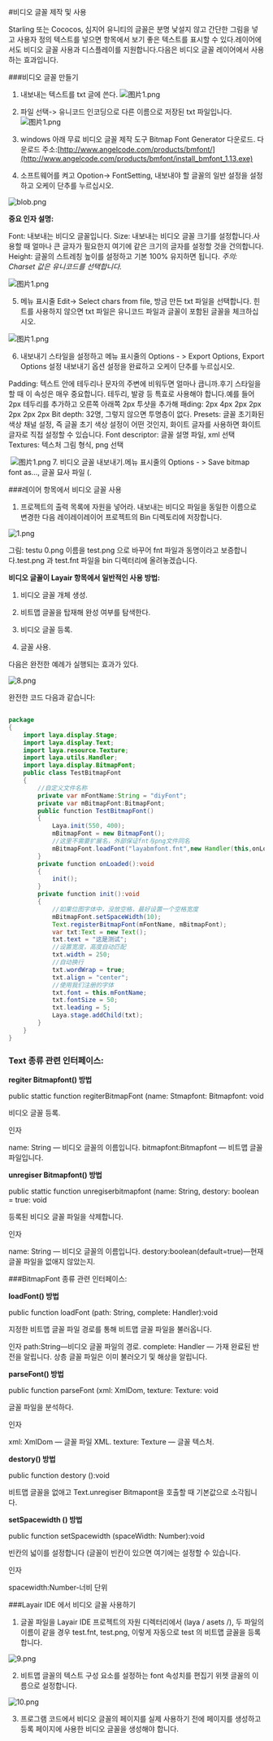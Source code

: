 #비디오 글꼴 제작 및 사용



Starling 또는 Cococos, 심지어 유니티의 글꼴은 분명 낯설지 않고 간단한 그림을 넣고 사용자 정의 텍스트를 넣으면 항목에서 보기 좋은 텍스트를 표시할 수 있다.레이어에서도 비디오 글꼴 사용과 디스플레이를 지원합니다.다음은 비디오 글꼴 레이어에서 사용하는 효과입니다.



 



###비디오 글꼴 만들기

1. 내보내는 텍스트를 txt 글에 쓴다.
​![图片1.png](http://ldc.layabox.com/uploadfile/image/20160518/1463538920512897.png)

2. 파일 선택-> 유니코드 인코딩으로 다른 이름으로 저장된 txt 파일입니다.
​![图片1.png](http://ldc.layabox.com/uploadfile/image/20160518/1463538942170528.png)

3. windows 아래 무료 비디오 글꼴 제작 도구 Bitmap Font Generator 다운로드.
다운로드 주소:[http://www.angelcode.com/products/bmfont/](http://www.angelcode.com/products/bmfont/install_bmfont_1.13.exe)

4. 소프트웨어를 켜고 Opotion-> FontSetting, 내보내야 할 글꼴의 일반 설정을 설정하고 오케이 단추를 누르십시오.

![blob.png](http://ldc.layabox.com/uploadfile/image/20170104/1483527761311236.png)        

**중요 인자 설명:**

Font: 내보내는 비디오 글꼴입니다.
Size: 내보내는 비디오 글꼴 크기를 설정합니다.사용할 때 얼마나 큰 글자가 필요한지 여기에 같은 크기의 글자를 설정할 것을 건의합니다.
Height: 글꼴의 스트레칭 높이를 설정하고 기본 100% 유지하면 됩니다.
​*주의: Charset 값은 유니코드를 선택합니다.*

​![图片1.png](http://ldc.layabox.com/uploadfile/image/20160518/1463538956945255.png)

5. 메뉴 표시줄 Edit-> Select chars from file, 방금 만든 txt 파일을 선택합니다. 힌트를 사용하지 않으면 txt 파일은 유니코드 파일과 글꼴이 포함된 글꼴을 체크하십시오.

​![图片1.png](http://ldc.layabox.com/uploadfile/image/20160518/1463538965101975.png)

6. 내보내기 스타일을 설정하고 메뉴 표시줄의 Options - > Export Options, Export Options 설정 내보내기 옵션 설정을 완료하고 오케이 단추를 누르십시오.

Padding: 텍스트 안에 테두리나 문자의 주변에 비워두면 얼마나 큽니까.후기 스타일을 할 때 이 속성은 매우 중요합니다. 테두리, 발광 등 특효로 사용해야 합니다.예를 들어 2px 테두리를 추가하고 오른쪽 아래쪽 2px 투샷을 추가해 패ding: 2px 4px 2px 2px 2px 2px 2px
Bit depth: 32명, 그렇지 않으면 투명층이 없다.
Presets: 글꼴 초기화된 색상 채널 설정, 즉 글꼴 초기 색상 설정이 어떤 것인지, 화이트 글자를 사용하면 화이트 글자로 직접 설정할 수 있습니다.
Font descriptor: 글꼴 설명 파일, xml 선택
Textures: 텍스처 그림 형식, png 선택



​        ![图片1.png](http://ldc.layabox.com/uploadfile/image/20160518/1463538975736762.png)
7. 비디오 글꼴 내보내기.메뉴 표시줄의 Options - > Save bitmap font as..., 글꼴 묘사 파일 (.



 



###레이어 항목에서 비디오 글꼴 사용

1. 프로젝트의 출력 목록에 자원을 넣어라.
내보내는 비디오 파일을 동일한 이름으로 변경한 다음 레이레이레이어 프로젝트의 Bin 디렉토리에 저장합니다.

​![1.png](http://ldc.layabox.com/uploadfile/image/20160627/1467013751154102.png)

그림: testu 0.png 이름을 test.png 으로 바꾸어 fnt 파일과 동명이라고 보증합니다.test.png 과 test.fnt 파일을 bin 디렉터리에 올려놓겠습니다.


 



**비디오 글꼴이 Layair 항목에서 일반적인 사용 방법:**

1. 비디오 글꼴 개체 생성.

2. 비트맵 글꼴을 탑재해 완성 여부를 탐색한다.

3. 비디오 글꼴 등록.

4. 글꼴 사용.

다음은 완전한 예례가 실행되는 효과가 있다.

![8.png](img/8.png)

완전한 코드 다음과 같습니다:



 




```java

package
{
    import laya.display.Stage;
    import laya.display.Text;
    import laya.resource.Texture;
    import laya.utils.Handler;
    import laya.display.BitmapFont;
    public class TestBitmapFont
    {
        //自定义文件名称
        private var mFontName:String = "diyFont";
        private var mBitmapFont:BitmapFont;
        public function TestBitmapFont()
        {
            Laya.init(550, 400);
            mBitmapFont = new BitmapFont();
            //这里不需要扩展名，外部保证fnt与png文件同名
            mBitmapFont.loadFont("layabmfont.fnt",new Handler(this,onLoaded));
        }
        private function onLoaded():void
        {
            init();
        }
        private function init():void
        { 
            //如果位图字体中，没放空格，最好设置一个空格宽度
            mBitmapFont.setSpaceWidth(10);
            Text.registerBitmapFont(mFontName, mBitmapFont);
            var txt:Text = new Text();
            txt.text = "这是测试";
            //设置宽度，高度自动匹配
            txt.width = 250;
            //自动换行
            txt.wordWrap = true;
            txt.align = "center";
            //使用我们注册的字体
            txt.font = this.mFontName;
            txt.fontSize = 50;
            txt.leading = 5;
            Laya.stage.addChild(txt);
        }
    }
}
```





 



### **Text 종류 관련 인터페이스:**


 **regiter Bitmapfont() 방법**  

public stattic function regiterBitmapFont (name: Stmapfont: Bitmapfont: void

비디오 글꼴 등록.

인자

name: String — 비디오 글꼴의 이름입니다.
bitmapfont:Bitmapfont — 비트맵 글꼴 파일입니다.


 



**unregiser Bitmapfont() 방법** 

public stattic function unregiserbitmapfont (name: String, destory: boolean = true: void

등록된 비디오 글꼴 파일을 삭제합니다.

인자

name: String — 비디오 글꼴의 이름입니다.
destory:boolean(default=true)—현재 글꼴 파일을 없애지 않았는지.



  



###BitmapFont 종류 관련 인터페이스:


 **loadFont() 방법** 

public function loadFont (path: String, complete: Handler):void

지정한 비트맵 글꼴 파일 경로를 통해 비트맵 글꼴 파일을 불러옵니다.

인자
path:String—비디오 글꼴 파일의 경로.
complete: Handler — 가재 완료된 반전을 알립니다. 상층 글꼴 파일은 이미 불러오기 및 해상을 알립니다.


 



**parseFont() 방법** 

public function parseFont (xml: XmlDom, texture: Texture: void

글꼴 파일을 분석하다.

인자

xml: XmlDom — 글꼴 파일 XML.
texture: Texture — 글꼴 텍스처.


 

 



**destory() 방법**

public function destory ():void

비트맵 글꼴을 없애고 Text.unregiser Bitmapont을 호출할 때 기본값으로 소각됩니다.


  



**setSpacewidth () 방법**

public function setSpacewidth (spaceWidth: Number):void

빈칸의 넓이를 설정합니다 (글꼴이 빈칸이 있으면 여기에는 설정할 수 있습니다.

인자

spacewidth:Number-너비 단위



 

  



###Layair IDE 에서 비디오 글꼴 사용하기

1. 글꼴 파일을 Layair IDE 프로젝트의 자원 디렉터리에서 (laya / asets /), 두 파일의 이름이 같을 경우 test.fnt, test.png, 이렇게 자동으로 test 의 비트맵 글꼴을 등록합니다.

![9.png](img/9.png)

2. 비트맵 글꼴의 텍스트 구성 요소를 설정하는 font 속성치를 편집기 위젯 글꼴의 이름으로 설정합니다.

![10.png](img/10.png)

3. 프로그램 코드에서 비디오 글꼴의 페이지를 실제 사용하기 전에 페이지를 생성하고 등록 페이지에 사용한 비디오 글꼴을 생성해야 합니다.


 